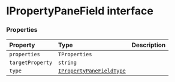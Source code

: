 # IPropertyPaneField interface








### Properties

| Property	   | Type	| Description|
|:-------------|:-------|:-----------|
|`properties`      | `TProperties` |  |
|`targetProperty`      | `string` |  |
|`type`      | [`IPropertyPaneFieldType`](../sp-client-preview/ipropertypanefieldtype.md) |  |





